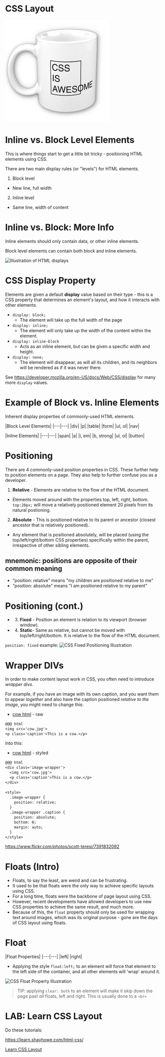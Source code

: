 # CSS Layout

![css is awesome](../images/css-is-awesome.jpg)

# Inline vs. Block Level Elements

This is where things start to get a little bit tricky - positioning HTML elements using CSS.

There are two main display rules (or "levels") for HTML elements.

1. Block level
  - New line, full width
2. Inline level
  - Same line, width of content

# Inline vs. Block: More Info

Inline elements should only contain data, or other inline elements. 

Block level elements can contain both block and inline elements.

![Illustration of HTML displays](http://www.girldevelopitfargo.com/holidayhtmlcss/img/example-blockinline.png "HTML Displays")

# CSS Display Property

Elements are given a default **display** value based on their type - this is a CSS property that determines an element's layout, and how it interacts with other elements. 

* `display: block;`
  - The element will take up the full width of the page
* `display: inline;`
  - The element will only take up the width of the content within the element.
* `display: inline-block`
  - Acts as an inline element, but can be given a specific width and height.
* `display: none;`
  - The element will disappear, as will all its children, and its neighbors will be rendered as if it was never there.

See <https://developer.mozilla.org/en-US/docs/Web/CSS/display> for many more `display` values.

# Example of Block vs. Inline Elements

Inherent display properties of commonly-used HTML elements.

|Block Level Elements|
|---|---|
|div|
|p|
|table|
|form|
|ul, ol|
|nav|

|Inline Elements|
|---|---|
|span|
|a|
|i, em|
|b, strong|
|ul, ol|
|button|

# Positioning

There are 4 commonly-used position properties in CSS. These further help to position elements on a page. They also help to further confuse you as a developer.

1. **Relative** - Elements are relative to the flow of the HTML document.
  - Elements moved around with the properties top, left, right, bottom. `top:20px;` will move a relatively positioned element 20 pixels from its natural postioning.
2. **Absolute** - This is positioned relative to its parent or ancestor (closest ancestor that is relatively positioned).
  - Any element that is positioned absolutely, will be placed (using the top/left/right/bottom CSS properties) specifically within the parent, irrespective of other sibling elements.

## mnemonic: positions are opposite of their common meaning

 * "position: relative" means "my children are positioned relative to me"
 * "position: absolute" means "I am positioned relative to my parent"

# Positioning (cont.)

* 3. **Fixed** - Position an element is relation to its viewport (browser window).
* 4. **Static**- Same as relative, but cannot be moved with top/left/right/bottom. It is relative to the flow of the HTML document.

`position: fixed` example: ![CSS Fixed Positioning Illustration](http://www.peachpit.com/content/images/ch21_0321703529/elementLinks/21fig10.jpg "Illustration of various positioning techniques using CSS")

# Wrapper DIVs

In order to make content layout work in CSS, you often need to introduce *wrapper divs*.

For example, if you have an image with its own caption, and you want them to appear *together* and also have the caption positioned *relative to the image*, you might need to change this:

* [cow html](./cow-raw.html) - raw

```
@@@ html
<img src='cow.jpg'>
<p class='caption'>This is a cow.</p>
```

Into this:

* [cow html](./cow.html) - styled

```
@@@ html
<div class='image-wrapper'>
  <img src='cow.jpg'>
  <p class='caption'>This is a cow.</p>
</div>

<style>
  .image-wrapper {
    position: relative;
  }
  .image-wrapper .caption {
    position: absolute;
    bottom: 0;
    margin: auto;
  }
</style>
```

<https://www.flickr.com/photos/scott-teresi/7391832092>

# Floats (Intro)

* Floats, to say the least, are weird and can be frustrating. 
* It used to be that floats were the only way to achieve specific layouts using CSS.
* For a long time, floats were the backbone of page layout using CSS.
* However, recent developments have allowed developers to use new CSS properties to achieve the same result, and much more.
* Because of this, the `float` property should only be used for wrapping text around images, which was its original purpose - gone are the days of CSS layout using floats.

# Float

|Float Properties|
|---|---|
|left|
|right|

* Applying the style `float:left;` to an element will force that element to the left side of the container, and all other elements will 'wrap' around it. 

![CSS Float Property Illustration](https://patriciasdesignsite.files.wordpress.com/2015/01/text-wrap_031.jpg "Illustration of text-wrapping with CSS float")

> TIP: applying `clear: both` to an element will make it skip down the page past *all* floats, left and right. This is usually done to a `<br>` 

# LAB: Learn CSS Layout

Do these tutorials:

https://learn.shayhowe.com/html-css/

[Learn CSS Layout](http://learnlayout.com/position.html)

